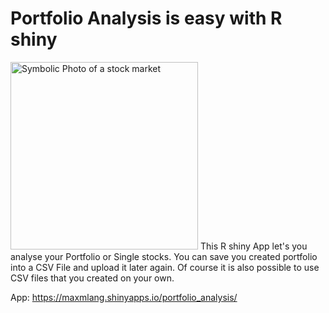 # Portfolio Analysis is easy with R shiny
<img src="https://images.pexels.com/photos/210607/pexels-photo-210607.jpeg?auto=compress&cs=tinysrgb&w=1260&h=750&dpr=2" alt="Symbolic Photo of a stock market" width="300" ALIGN=”left” />  
This R shiny App let's you analyse your Portfolio or Single stocks. You can save you created portfolio into a CSV File and upload it later again. Of course it is also possible to use CSV files that you created on your own.

App: https://maxmlang.shinyapps.io/portfolio_analysis/
